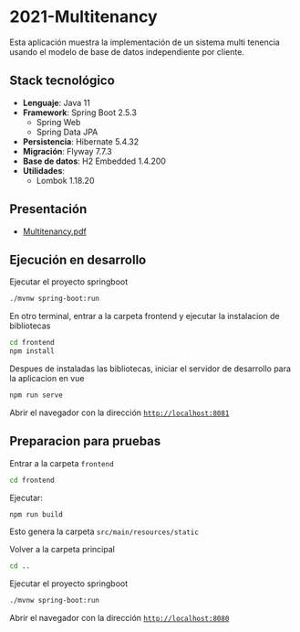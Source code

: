 # 2021-Multitenancy

Esta aplicación muestra la implementación de un sistema multi tenencia usando el modelo de base de datos independiente por cliente.

## Stack tecnológico
- **Lenguaje**: Java 11
- **Framework**: Spring Boot 2.5.3
  - Spring Web
  - Spring Data JPA
- **Persistencia**: Hibernate 5.4.32
- **Migración**: Flyway 7.7.3
- **Base de datos**: H2 Embedded 1.4.200
- **Utilidades**:
  - Lombok 1.18.20

## Presentación
- [Multitenancy.pdf](pdf/Multitenancy.pdf)

## Ejecución en desarrollo
Ejecutar el proyecto springboot
```bash
./mvnw spring-boot:run
```
En otro terminal, entrar a la carpeta frontend y ejecutar la instalacion de bibliotecas
```bash
cd frontend
npm install
```
Despues de instaladas las bibliotecas, iniciar el servidor de desarrollo para la aplicacion en vue
```bash
npm run serve
```
Abrir el navegador con la dirección [`http://localhost:8081`](http://localhost:8081)


## Preparacion para pruebas
Entrar a la carpeta `frontend`
```bash
cd frontend
```

Ejecutar:
```bash
npm run build
```
Esto genera la carpeta `src/main/resources/static`

Volver a la carpeta principal 
```bash
cd ..
```

Ejecutar el proyecto springboot
```bash
./mvnw spring-boot:run
```
Abrir el navegador con la dirección [`http://localhost:8080`](http://localhost:8080)
